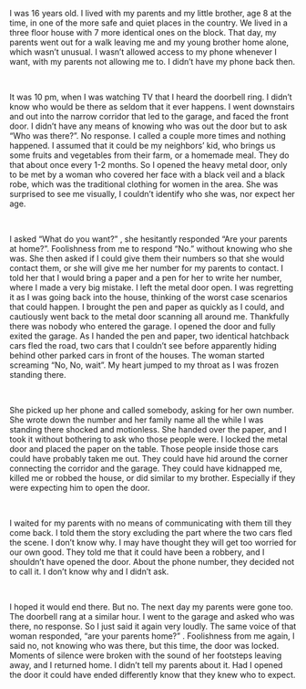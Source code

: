  

I was 16 years old. I lived with my parents and my little brother, age 8 at the time, in one of the more safe and quiet places in the country. We lived in a three floor house with 7 more identical ones on the block. That day, my parents went out for a walk leaving me and my young brother home alone, which wasn’t unusual. I wasn’t allowed access to my phone whenever I want, with my parents not allowing me to. I didn’t have my phone back then.

&#x200B;

It was 10 pm, when I was watching TV that I heard the doorbell ring. I didn’t know who would be there as seldom that it ever happens. I went downstairs and out into the narrow corridor that led to the garage, and faced the front door. I didn’t have any means of knowing who was out the door but to ask “Who was there?”. No response. I called a couple more times and nothing happened. I assumed that it could be my neighbors’ kid, who brings us some fruits and vegetables from their farm, or a homemade meal. They do that about once every 1-2 months. So I opened the heavy metal door, only to be met by a woman who covered her face with a black veil and a black robe, which was the traditional clothing for women in the area. She was surprised to see me visually, I couldn’t identify who she was, nor expect her age.

&#x200B;

I asked “What do you want?” , she hesitantly responded “Are your parents at home?”. Foolishness from me to respond “No.” without knowing who she was. She then asked if I could give them their numbers so that she would contact them, or she will give me her number for my parents to contact. I told her that I would bring a paper and a pen for her to write her number, where I made a very big mistake. I left the metal door open. I was regretting it as I was going back into the house, thinking of the worst case scenarios that could happen. I brought the pen and paper as quickly as I could, and cautiously went back to the metal door scanning all around me. Thankfully there was nobody who entered the garage. I opened the door and fully exited the garage. As I handed the pen and paper, two identical hatchback cars fled the road, two cars that I couldn’t see before apparently hiding behind other parked cars in front of the houses. The woman started screaming “No, No, wait”. My heart jumped to my throat as I was frozen standing there.

&#x200B;

She picked up her phone and called somebody, asking for her own number. She wrote down the number and her family name all the while I was standing there shocked and motionless. She handed over the paper, and I took it without bothering to ask who those people were. I locked the metal door and placed the paper on the table. Those people inside those cars could have probably taken me out. They could have hid around the corner connecting the corridor and the garage. They could have kidnapped me, killed me or robbed the house, or did similar to my brother. Especially if they were expecting him to open the door.

&#x200B;

I waited for my parents with no means of communicating with them till they come back. I told them the story excluding the part where the two cars fled the scene. I don’t know why. I may have thought they will get too worried for our own good. They told me that it could have been a robbery, and I shouldn’t have opened the door. About the phone number, they decided not to call it. I don’t know why and I didn’t ask.

&#x200B;

I hoped it would end there. But no. The next day my parents were gone too. The doorbell rang at a similar hour. I went to the garage and asked who was there, no response. So I just said it again very loudly. The same voice of that woman responded, “are your parents home?” . Foolishness from me again, I said no, not knowing who was there, but this time, the door was locked. Moments of silence were broken with the sound of her footsteps leaving away, and I returned home. I didn’t tell my parents about it. Had I opened the door it could have ended differently know that they knew who to expect.